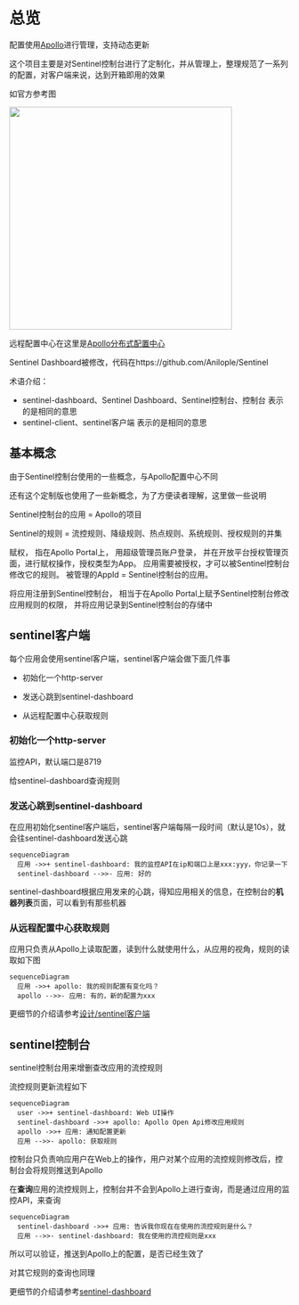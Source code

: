 # 总览

配置使用[Apollo](https://ctripcorp.github.io/apollo)进行管理，支持动态更新

这个项目主要是对Sentinel控制台进行了定制化，并从管理上，整理规范了一系列的配置，对客户端来说，达到开箱即用的效果




如官方参考图

<img height="400" src="https://user-images.githubusercontent.com/9434884/53381986-a0b73f00-39ad-11e9-90cf-b49158ae4b6f.png"/>

远程配置中心在这里是[Apollo分布式配置中心](https://github.com/ctripcorp/apollo/)

Sentinel Dashboard被修改，代码在https://github.com/Anilople/Sentinel

术语介绍：

* sentinel-dashboard、Sentinel Dashboard、Sentinel控制台、控制台 表示的是相同的意思
* sentinel-client、sentinel客户端 表示的是相同的意思


## 基本概念

由于Sentinel控制台使用的一些概念，与Apollo配置中心不同

还有这个定制版也使用了一些新概念，为了方便读者理解，这里做一些说明

Sentinel控制台的应用 = Apollo的项目

Sentinel的规则 = 流控规则、降级规则、热点规则、系统规则、授权规则的并集

赋权， 指在Apollo Portal上， 用超级管理员账户登录， 并在开放平台授权管理页面，进行赋权操作，授权类型为App。 应用需要被授权，才可以被Sentinel控制台修改它的规则。 被管理的AppId = Sentinel控制台的应用。

将应用注册到Sentinel控制台， 相当于在Apollo Portal上赋予Sentinel控制台修改应用规则的权限， 并将应用记录到Sentinel控制台的存储中

## sentinel客户端

每个应用会使用sentinel客户端，sentinel客户端会做下面几件事

* 初始化一个http-server

* 发送心跳到sentinel-dashboard

* 从远程配置中心获取规则

### 初始化一个http-server

监控API，默认端口是8719

给sentinel-dashboard查询规则

### 发送心跳到sentinel-dashboard

在应用初始化sentinel客户端后，sentinel客户端每隔一段时间（默认是10s），就会往sentinel-dashboard发送心跳

```mermaid
sequenceDiagram
  应用 ->>+ sentinel-dashboard: 我的监控API在ip和端口上是xxx:yyy，你记录一下
  sentinel-dashboard -->>- 应用: 好的
```

sentinel-dashboard根据应用发来的心跳，得知应用相关的信息，在控制台的**机器列表**页面，可以看到有那些机器

### 从远程配置中心获取规则

应用只负责从Apollo上读取配置，读到什么就使用什么，从应用的视角，规则的读取如下图

```mermaid
sequenceDiagram
  应用 ->>+ apollo: 我的规则配置有变化吗？
  apollo -->>- 应用: 有的，新的配置为xxx
```

更细节的介绍请参考[设计/sentinel客户端](zh/design/sentinel-client)

## sentinel控制台

sentinel控制台用来增删查改应用的流控规则

流控规则更新流程如下

```mermaid
sequenceDiagram
  user ->>+ sentinel-dashboard: Web UI操作
  sentinel-dashboard ->>+ apollo: Apollo Open Api修改应用规则
  apollo ->>+ 应用: 通知配置更新
  应用 -->>- apollo: 获取规则
```



控制台只负责响应用户在Web上的操作，用户对某个应用的流控规则修改后，控制台会将规则推送到Apollo

在**查询**应用的流控规则上，控制台并不会到Apollo上进行查询，而是通过应用的监控API，来查询

```mermaid
sequenceDiagram
  sentinel-dashboard ->>+ 应用: 告诉我你现在在使用的流控规则是什么？
  应用 -->>- sentinel-dashboard: 我在使用的流控规则是xxx
```

所以可以验证，推送到Apollo上的配置，是否已经生效了

对其它规则的查询也同理

更细节的介绍请参考[sentinel-dashboard](zh/design/sentinel-dashboard)
